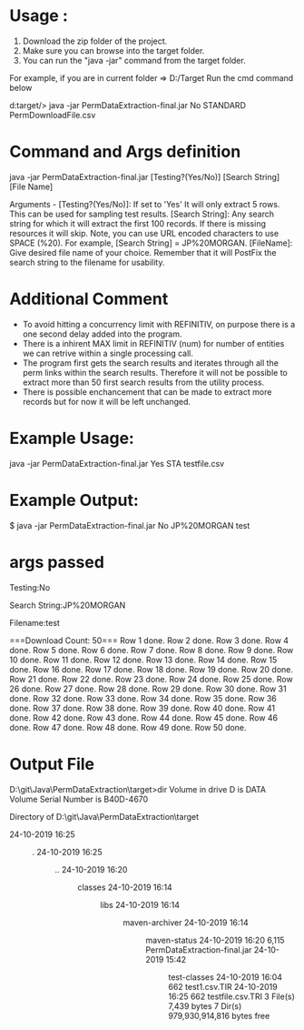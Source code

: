 # Usage : 

1. Download the zip folder of the project.
2. Make sure you can browse into the target folder. 
3. You can run the "java -jar" command from the target folder. 

For example, if you are in current folder => D:/Target
Run the cmd command below

d:target/> java -jar PermDataExtraction-final.jar No STANDARD PermDownloadFile.csv

# Command and Args definition

java -jar PermDataExtraction-final.jar [Testing?(Yes/No)] [Search String] [File Name]

Arguments  -
[Testing?(Yes/No)]: If set to 'Yes' It will only extract 5 rows. This can be used for sampling test results.
[Search String]: Any search string for which it will extract the first 100 records. If there is missing resources it will skip.
 Note, you can use URL encoded characters to use SPACE (%20). For example, [Search String] = JP%20MORGAN.
[FileName]: Give desired file name of your choice. Remember that it will PostFix the search string to the filename for usability.

# Additional Comment

- To avoid hitting a concurrency limit with REFINITIV, on purpose there is a one second delay added into the program.
- There is a inhirent MAX limit in REFINITIV (num) for number of entities we can retrive within a single processing call. 
- The program first gets the search results and iterates through all the perm links within the search results. Therefore it will not be possible to extract more than 50 first search results from the utility process.
- There is possible enchancement that can be made to extract more records but for now it will be left unchanged.

# Example Usage:

java -jar PermDataExtraction-final.jar Yes STA testfile.csv

# Example Output:

$ java -jar PermDataExtraction-final.jar No JP%20MORGAN test

args passed
===========
Testing:No

Search String:JP%20MORGAN

Filename:test


===Download Count: 50===
Row 1 done.
Row 2 done.
Row 3 done.
Row 4 done.
Row 5 done.
Row 6 done.
Row 7 done.
Row 8 done.
Row 9 done.
Row 10 done.
Row 11 done.
Row 12 done.
Row 13 done.
Row 14 done.
Row 15 done.
Row 16 done.
Row 17 done.
Row 18 done.
Row 19 done.
Row 20 done.
Row 21 done.
Row 22 done.
Row 23 done.
Row 24 done.
Row 25 done.
Row 26 done.
Row 27 done.
Row 28 done.
Row 29 done.
Row 30 done.
Row 31 done.
Row 32 done.
Row 33 done.
Row 34 done.
Row 35 done.
Row 36 done.
Row 37 done.
Row 38 done.
Row 39 done.
Row 40 done.
Row 41 done.
Row 42 done.
Row 43 done.
Row 44 done.
Row 45 done.
Row 46 done.
Row 47 done.
Row 48 done.
Row 49 done.
Row 50 done.


# Output File

D:\git\Java\PermDataExtraction\target>dir
 Volume in drive D is DATA
 Volume Serial Number is B40D-4670

 Directory of D:\git\Java\PermDataExtraction\target

24-10-2019  16:25    <DIR>          .
24-10-2019  16:25    <DIR>          ..
24-10-2019  16:20    <DIR>          classes
24-10-2019  16:14    <DIR>          libs
24-10-2019  16:14    <DIR>          maven-archiver
24-10-2019  16:14    <DIR>          maven-status
24-10-2019  16:20             6,115 PermDataExtraction-final.jar
24-10-2019  15:42    <DIR>          test-classes
24-10-2019  16:04               662 test1.csv.TIR
24-10-2019  16:25               662 testfile.csv.TRI
               3 File(s)          7,439 bytes
               7 Dir(s)  979,930,914,816 bytes free
